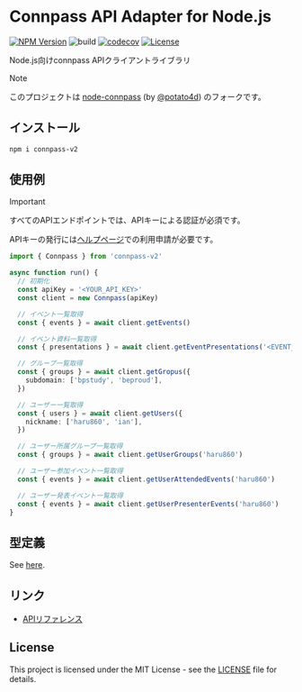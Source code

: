 # Connpass API Adapter for Node.js

[![NPM Version](https://img.shields.io/npm/v/connpass-v2?logo=npm)](https://www.npmjs.com/package/connpass-v2)
![build](https://github.com/ryohidaka/node-connpass/workflows/Build/badge.svg)
[![codecov](https://codecov.io/gh/ryohidaka/node-connpass/graph/badge.svg?token=iGYH342pkR)](https://codecov.io/gh/ryohidaka/node-connpass)
[![License](https://img.shields.io/badge/license-MIT-blue.svg)](https://opensource.org/licenses/MIT)

Node.js向けconnpass APIクライアントライブラリ

> [!NOTE]
> このプロジェクトは [node-connpass](https://github.com/potato4d/node-connpass) (by [@potato4d](https://github.com/potato4d)) のフォークです。

## インストール

```bash
npm i connpass-v2
```

## 使用例

> [!IMPORTANT]
> すべてのAPIエンドポイントでは、APIキーによる認証が必須です。
>
> APIキーの発行には[ヘルプページ](https://help.connpass.com/api/)での利用申請が必要です。

```ts
import { Connpass } from 'connpass-v2'

async function run() {
  // 初期化
  const apiKey = '<YOUR_API_KEY>'
  const client = new Connpass(apiKey)

  // イベント一覧取得
  const { events } = await client.getEvents()

  // イベント資料一覧取得
  const { presentations } = await client.getEventPresentations('<EVENT_ID>')

  // グループ一覧取得
  const { groups } = await client.getGropus({
    subdomain: ['bpstudy', 'beproud'],
  })

  // ユーザー一覧取得
  const { users } = await client.getUsers({
    nickname: ['haru860', 'ian'],
  })

  // ユーザー所属グループ一覧取得
  const { groups } = await client.getUserGroups('haru860')

  // ユーザー参加イベント一覧取得
  const { events } = await client.getUserAttendedEvents('haru860')

  // ユーザー発表イベント一覧取得
  const { events } = await client.getUserPresenterEvents('haru860')
}
```

## 型定義

See [here](https://github.com/ryohidaka/node-connpass/blob/main/src/types).

## リンク

- [APIリファレンス](https://connpass.com/about/api/v2/)

## License

This project is licensed under the MIT License - see the [LICENSE](../wiki/_media/LICENSE) file for details.
